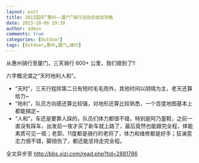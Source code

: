 ```yaml
---
layout: post
title: 2013国庆“惠州——厦门”骑行活动总结及攻略
date: 2013-10-06 19:30
author: admin
comments: true
categories: [Outdoor]
tags: [Outdoor,惠州,厦门,骑行]
---
```

 
从惠州骑行至厦门，三天骑行 600+ 公里，我们做到了!!

六字概况谓之“天时地利人和”。

* “天时”，三天行程除第二日有短时毛毛雨外，其他时间以阴晴为主，老天还算给力~
* “地利”，队员方向感还算比较强，对地形还算比较熟悉，一个百度地图基本上都能搞定~
* “人和”，车还是要靠人踩的，队员们体力都很不错，特别是阿乃童鞋，之前一直没有踩车，出发前一夜才买了新车就上路了，最后竟然也能跟完全程，体能素质可见一斑；老郭、11度都是骑行的老将了，体力和维修都是好手；狂澜意志力很不错，脚扭伤了，都还能坚持走完全程。
    
<!-- more -->

全文异步至 <http://bbs.xizi.com/read.php?tid=2881786>